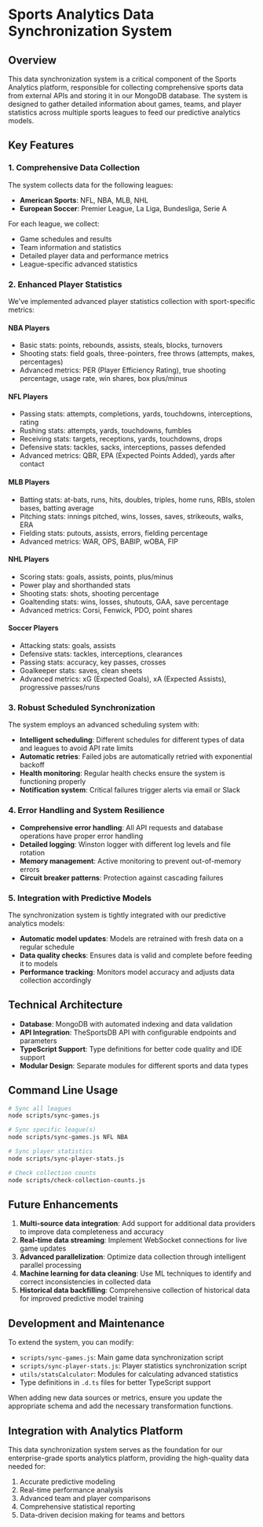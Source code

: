 # Sports Analytics Data Synchronization System

## Overview

This data synchronization system is a critical component of the Sports Analytics platform, responsible for collecting comprehensive sports data from external APIs and storing it in our MongoDB database. The system is designed to gather detailed information about games, teams, and player statistics across multiple sports leagues to feed our predictive analytics models.

## Key Features

### 1. Comprehensive Data Collection

The system collects data for the following leagues:
- **American Sports**: NFL, NBA, MLB, NHL
- **European Soccer**: Premier League, La Liga, Bundesliga, Serie A

For each league, we collect:
- Game schedules and results
- Team information and statistics
- Detailed player data and performance metrics
- League-specific advanced statistics

### 2. Enhanced Player Statistics

We've implemented advanced player statistics collection with sport-specific metrics:

#### NBA Players
- Basic stats: points, rebounds, assists, steals, blocks, turnovers
- Shooting stats: field goals, three-pointers, free throws (attempts, makes, percentages)
- Advanced metrics: PER (Player Efficiency Rating), true shooting percentage, usage rate, win shares, box plus/minus

#### NFL Players
- Passing stats: attempts, completions, yards, touchdowns, interceptions, rating
- Rushing stats: attempts, yards, touchdowns, fumbles
- Receiving stats: targets, receptions, yards, touchdowns, drops
- Defensive stats: tackles, sacks, interceptions, passes defended
- Advanced metrics: QBR, EPA (Expected Points Added), yards after contact

#### MLB Players
- Batting stats: at-bats, runs, hits, doubles, triples, home runs, RBIs, stolen bases, batting average
- Pitching stats: innings pitched, wins, losses, saves, strikeouts, walks, ERA
- Fielding stats: putouts, assists, errors, fielding percentage
- Advanced metrics: WAR, OPS, BABIP, wOBA, FIP

#### NHL Players
- Scoring stats: goals, assists, points, plus/minus
- Power play and shorthanded stats
- Shooting stats: shots, shooting percentage
- Goaltending stats: wins, losses, shutouts, GAA, save percentage
- Advanced metrics: Corsi, Fenwick, PDO, point shares

#### Soccer Players
- Attacking stats: goals, assists
- Defensive stats: tackles, interceptions, clearances
- Passing stats: accuracy, key passes, crosses
- Goalkeeper stats: saves, clean sheets
- Advanced metrics: xG (Expected Goals), xA (Expected Assists), progressive passes/runs

### 3. Robust Scheduled Synchronization

The system employs an advanced scheduling system with:

- **Intelligent scheduling**: Different schedules for different types of data and leagues to avoid API rate limits
- **Automatic retries**: Failed jobs are automatically retried with exponential backoff
- **Health monitoring**: Regular health checks ensure the system is functioning properly
- **Notification system**: Critical failures trigger alerts via email or Slack

### 4. Error Handling and System Resilience

- **Comprehensive error handling**: All API requests and database operations have proper error handling
- **Detailed logging**: Winston logger with different log levels and file rotation
- **Memory management**: Active monitoring to prevent out-of-memory errors
- **Circuit breaker patterns**: Protection against cascading failures

### 5. Integration with Predictive Models

The synchronization system is tightly integrated with our predictive analytics models:

- **Automatic model updates**: Models are retrained with fresh data on a regular schedule
- **Data quality checks**: Ensures data is valid and complete before feeding it to models
- **Performance tracking**: Monitors model accuracy and adjusts data collection accordingly

## Technical Architecture

- **Database**: MongoDB with automated indexing and data validation
- **API Integration**: TheSportsDB API with configurable endpoints and parameters
- **TypeScript Support**: Type definitions for better code quality and IDE support
- **Modular Design**: Separate modules for different sports and data types

## Command Line Usage

```bash
# Sync all leagues
node scripts/sync-games.js

# Sync specific league(s)
node scripts/sync-games.js NFL NBA

# Sync player statistics
node scripts/sync-player-stats.js

# Check collection counts
node scripts/check-collection-counts.js
```

## Future Enhancements

1. **Multi-source data integration**: Add support for additional data providers to improve data completeness and accuracy
2. **Real-time data streaming**: Implement WebSocket connections for live game updates
3. **Advanced parallelization**: Optimize data collection through intelligent parallel processing
4. **Machine learning for data cleaning**: Use ML techniques to identify and correct inconsistencies in collected data
5. **Historical data backfilling**: Comprehensive collection of historical data for improved predictive model training

## Development and Maintenance

To extend the system, you can modify:

- `scripts/sync-games.js`: Main game data synchronization script
- `scripts/sync-player-stats.js`: Player statistics synchronization script
- `utils/statsCalculator`: Modules for calculating advanced statistics
- Type definitions in `.d.ts` files for better TypeScript support

When adding new data sources or metrics, ensure you update the appropriate schema and add the necessary transformation functions.

## Integration with Analytics Platform

This data synchronization system serves as the foundation for our enterprise-grade sports analytics platform, providing the high-quality data needed for:

1. Accurate predictive modeling
2. Real-time performance analysis
3. Advanced team and player comparisons
4. Comprehensive statistical reporting
5. Data-driven decision making for teams and bettors 